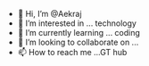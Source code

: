 - 👋 Hi, I’m @Aekraj
- 👀 I’m interested in ... technology
- 🌱 I’m currently learning ... coding
- 💞️ I’m looking to collaborate on ...
- 📫 How to reach me ...GT hub

<!---
Aekraj/Aekraj is a ✨ special ✨ repository because its `README.md` (this file) appears on your GitHub profile.
You can click the Preview link to take a look at your changes.
--->

